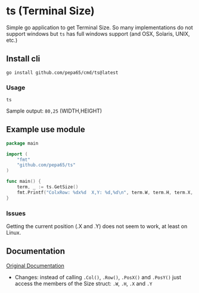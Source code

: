# ts (Terminal Size)
Simple go application to get Terminal Size.
So many implementations do not support windows but `ts` has full windows support
(and OSX, Solaris, UNIX, etc.)

## Install cli
`go install github.com/pepa65/cmd/ts@latest`

### Usage
`ts`

Sample output: `80,25` (WIDTH,HEIGHT)

## Example use module
```go
package main

import (
	"fmt"
	"github.com/pepa65/ts"
)

func main() {
	term, _ := ts.GetSize()
	fmt.Printf("ColxRow: %dx%d  X,Y: %d,%d\n", term.W, term.H, term.X, term.Y)
}
```

### Issues
Getting the current position (.X and .Y) does not seem to work, at least on Linux.

## Documentation
[Original Documentation](http://godoc.org/github.com/olekukonko/ts)

* Changes: instead of calling `.Col()`, `.Row()`, `.PosX()` and `.PosY()` just access the members of the Size struct: `.W`, `.H`, `.X` and `.Y`
